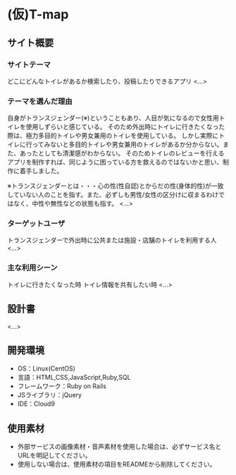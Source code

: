 # (仮)T-map

## サイト概要
### サイトテーマ
どこにどんなトイレがあるか検索したり、投稿したりできるアプリ
<...>

### テーマを選んだ理由
自身がトランスジェンダー(※)ということもあり、人目が気になるので女性用トイレを使用しずらいと感じている。
そのため外出時にトイレに行きたくなった際は、極力多目的トイレや男女兼用のトイレを使用している。
しかし実際にトイレに行ってみないと多目的トイレや男女兼用のトイレがあるか分からない。また、あったとしても清潔感がわからない。
そのためトイレのレビューを行えるアプリを制作すれば、同じように困っている方を救えるのではないかと思い、制作に着手しました。

※トランスジェンダーとは・・・心の性(性自認)とからだの性(身体的性)が一致していない人のことを指す。また、必ずしも男性/女性の区分けに収まるわけではなく、中性や無性などの状態も指す。
<...>

### ターゲットユーザ
トランスジェンダーで外出時に公共または施設・店舗のトイレを利用する人
<...>

### 主な利用シーン
トイレに行きたくなった時
トイレ情報を共有したい時
<...>

## 設計書
<...>

## 開発環境
- OS：Linux(CentOS)
- 言語：HTML,CSS,JavaScript,Ruby,SQL
- フレームワーク：Ruby on Rails
- JSライブラリ：jQuery
- IDE：Cloud9

## 使用素材
- 外部サービスの画像素材・音声素材を使用した場合は、必ずサービス名とURLを明記してください。
- 使用しない場合は、使用素材の項目をREADMEから削除してください。